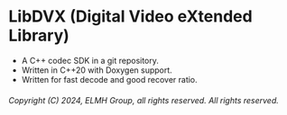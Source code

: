 # LibDVX (Digital Video eXtended Library)

- A C++ codec SDK in a git repository.
- Written in C++20 with Doxygen support.
- Written for fast decode and good recover ratio.

###### Copyright (C) 2024, ELMH Group, all rights reserved. All rights reserved.
